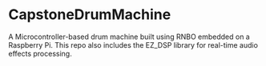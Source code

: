 # CapstoneDrumMachine
A Microcontroller-based drum machine built using RNBO embedded on a Raspberry Pi.
This repo also includes the EZ_DSP library for real-time audio effects processing.

